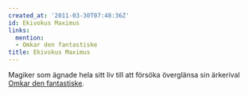 ```yaml
---
created_at: '2011-03-30T07:48:36Z'
id: Ekivokus Maximus
links:
  mention:
  - Omkar den fantastiske
title: Ekivokus Maximus
---
```


Magiker som ägnade hela sitt liv till att försöka överglänsa sin ärkerival [Omkar den fantastiske].

  [Omkar den fantastiske]: Omkar_den_fantastiske
